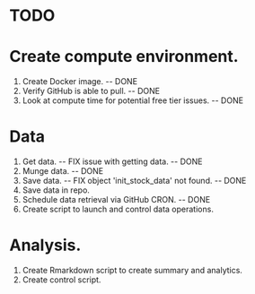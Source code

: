 ### 

# TODO

### 

# Create compute environment.

1.  Create Docker image. -- DONE
2.  Verify GitHub is able to pull. -- DONE
3.  Look at compute time for potential free tier issues. -- DONE

# Data

1.  Get data. -- FIX issue with getting data. -- DONE
2.  Munge data. -- DONE
3.  Save data. -- FIX object 'init_stock_data' not found. -- DONE
4.  Save data in repo.
5.  Schedule data retrieval via GitHub CRON. -- DONE
6.  Create script to launch and control data operations.

# Analysis.

1.  Create Rmarkdown script to create summary and analytics.
2.  Create control script.

